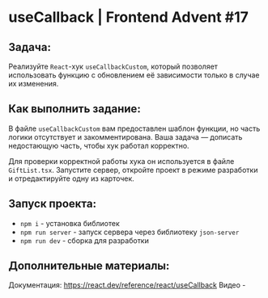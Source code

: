 # useCallback | Frontend Advent #17

## Задача:
Реализуйте `React`-хук `useCallbackCustom`, который позволяет использовать функцию с обновлением её зависимости только в случае их изменения.

## Как выполнить задание:

В файле `useCallbackCustom` вам предоставлен шаблон функции, но часть логики отсутствует и закомментирована. Ваша задача — дописать недостающую часть, чтобы хук работал корректно.

Для проверки корректной работы хука он используется в файле `GiftList.tsx`. Запустите сервер, откройте проект в режиме разработки и отредактируйте одну из карточек.

## Запуск проекта:
* `npm i` - установка библиотек
* `npm run server` - запуск сервера через библиотеку `json-server`
* `npm run dev` - сборка для разработки

## Дополнительные материалы:
Документация: https://react.dev/reference/react/useCallback
Видео - 
